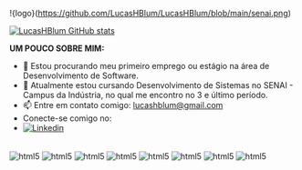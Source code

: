 !{logo}(https://github.com/LucasHBlum/LucasHBlum/blob/main/senai.png)

[![LucasHBlum GitHub stats](https://github-readme-stats.vercel.app/api?username=LucasHBlum)](https://github.com/LucasHBlum/github-readme-stats)

**UM POUCO SOBRE MIM:**

- 🔭 Estou procurando meu primeiro emprego ou estágio na área de Desenvolvimento de Software.
- 🌱 Atualmente estou cursando Desenvolvimento de Sistemas no SENAI - Campus da Indústria, no qual me encontro no 3 e último período.
- 📫 Entre em contato comigo: lucashblum@gmail.com
- Conecte-se comigo no:
- [![Linkedin](https://img.shields.io/badge/LinkedIn-0077B5?style=for-the-badge&logo=linkedin&logoColor=white)](https://www.linkedin.com/in/lucas-henrique-blum-04ab3631b/)

<div style ="display: inline_block"><br/>

 <img align="center" alt="html5" src="https://img.shields.io/badge/Microsoft_PowerPoint-B7472A?style=for-the-badge&logo=microsoft-powerpoint&logoColor=white" />

 <img align="center" alt="html5" src="https://img.shields.io/badge/Microsoft_Excel-217346?style=for-the-badge&logo=microsoft-excel&logoColor=white" />

 <img align="center" alt="html5" src="https://img.shields.io/badge/Canva-%2300C4CC.svg?&style=for-the-badge&logo=Canva&logoColor=white" />

 <img align="center" alt="html5" src="https://img.shields.io/badge/C%23-239120?style=for-the-badge&logo=c-sharp&logoColor=white" />
  
 <img align="center" alt="html5" src="https://img.shields.io/badge/C-00599C?style=for-the-badge&logo=c&logoColor=white" />
   
 <img align="center" alt="html5" src="https://img.shields.io/badge/C%2B%2B-00599C?style=for-the-badge&logo=c%2B%2B&logoColor=white" />

 <img align="center" alt="html5" src="https://img.shields.io/badge/MySQL-00000F?style=for-the-badge&logo=mysql&logoColor=white" />

 <img align="center" alt="html5" src="https://img.shields.io/badge/Python-3776AB?style=for-the-badge&logo=python&logoColor=white" />



 
